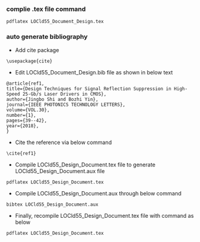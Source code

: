 ### complie .tex file command
```
pdflatex LOCld55_Document_Design.tex
```
### auto generate bibliography
  - Add cite package
```
\usepackage{cite}
```
  - Edit LOCld55_Document_Design.bib file as shown in below text
```
@article{ref1,
title={Design Techniques for Signal Reflection Suppression in High-Speed 25-Gb/s Laser Drivers in CMOS},
author={Jingbo Shi and Bozhi Yin},
journal={IEEE PHOTONICS TECHNOLOGY LETTERS},
volume={VOL.30},
number={1},
pages={39--42},
year={2018},
}
```
  - Cite the reference via below command
```
\cite{ref1}
```
  - Compile LOCld55_Design_Document.tex file to generate LOCld55_Design_Document.aux file
```
pdflatex LOCld55_Design_Document.tex
```
  - Compile LOCld55_Design_Document.aux through below command
```
bibtex LOCld55_Design_Document.aux
```
  - Finally, recompile LOCld55_Design_Document.tex file with command as below
```
pdflatex LOCld55_Design_Document.tex
```
